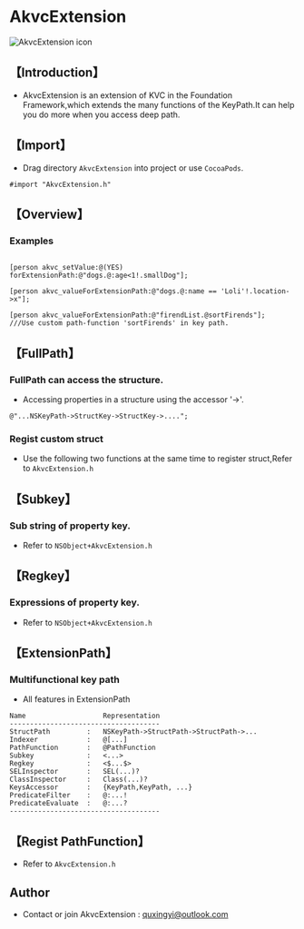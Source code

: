 # AkvcExtension
![AkvcExtension icon](http://ico.58pic.com/iconset01/Simple-Social-Media-Icons/gif/154298.gif)

## 【Introduction】
* AkvcExtension is an extension of KVC in the Foundation Framework,which extends the many functions of the KeyPath.It can help you do more when you access deep path.

## 【Import】
* Drag directory `AkvcExtension` into project or use `CocoaPods`.
```objc
#import "AkvcExtension.h"
```


## 【Overview】
### Examples
```objc

[person akvc_setValue:@(YES) forExtensionPath:@"dogs.@:age<1!.smallDog"];

[person akvc_valueForExtensionPath:@"dogs.@:name == 'Loli'!.location->x"];

[person akvc_valueForExtensionPath:@"firendList.@sortFirends"];
///Use custom path-function 'sortFirends' in key path.

```

## 【FullPath】
###  FullPath can access the structure.
-  Accessing properties in a structure using the accessor '->'.
```objc
@"...NSKeyPath->StructKey->StructKey->....";
```
### Regist custom struct
-  Use the following two functions at the same time to register struct,Refer to `AkvcExtension.h`

## 【Subkey】
### Sub string of property key.
- Refer to `NSObject+AkvcExtension.h`

## 【Regkey】
### Expressions of property key.
- Refer to `NSObject+AkvcExtension.h`


## 【ExtensionPath】
### Multifunctional key path
- All features in ExtensionPath
```objc
Name                   Representation
-------------------------------------
StructPath         :   NSKeyPath->StructPath->StructPath->...
Indexer            :   @[...]
PathFunction       :   @PathFunction
Subkey             :   <...>
Regkey             :   <$...$>
SELInspector       :   SEL(...)?
ClassInspector     :   Class(...)?
KeysAccessor       :   {KeyPath,KeyPath, ...}
PredicateFilter    :   @:...!
PredicateEvaluate  :   @:...?
-------------------------------------
```


## 【Regist PathFunction】
- Refer to `AkvcExtension.h`


## Author
- Contact or join AkvcExtension : quxingyi@outlook.com
